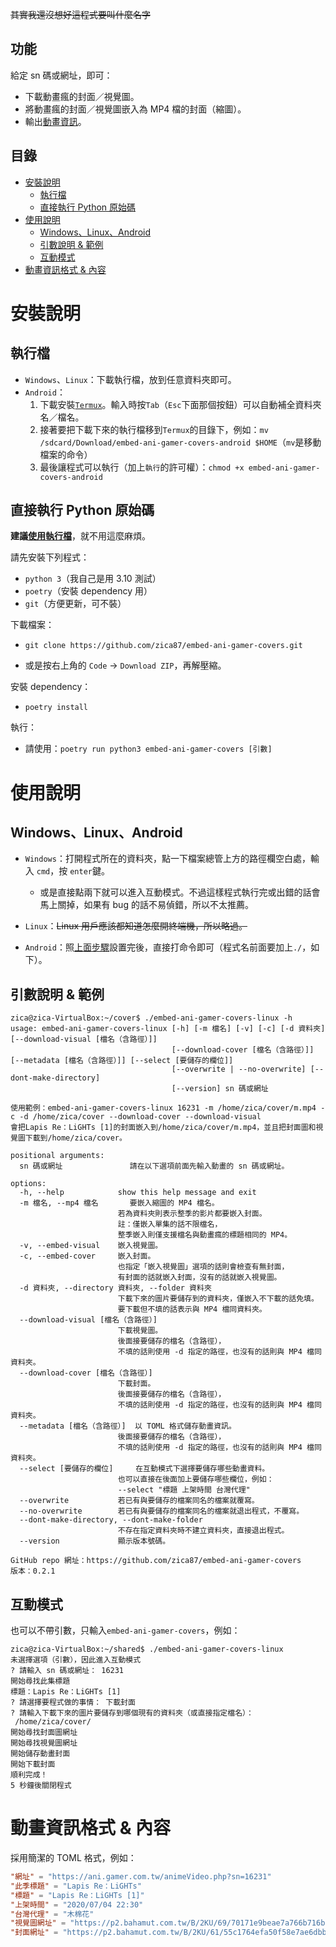 ~~其實我還沒想好這程式要叫什麼名字~~

## 功能
給定 sn 碼或網址，即可：
- 下載動畫瘋的封面／視覺圖。
- 將動畫瘋的封面／視覺圖嵌入為 MP4 檔的封面（縮圖）。
- 輸出[動畫資訊](#動畫資訊格式--內容)。

## 目錄
- [安裝說明](#安裝說明)
  - [執行檔](#執行檔)
  - [直接執行 Python 原始碼](#直接執行-python-原始碼)
- [使用說明](#使用說明)
  - [Windows、Linux、Android](#windowslinuxandroid)
  - [引數說明 & 範例](#引數說明--範例)
  - [互動模式](#互動模式)
- [動畫資訊格式 & 內容](#動畫資訊格式--內容)

# 安裝說明
## 執行檔
- `Windows`、`Linux`：下載執行檔，放到任意資料夾即可。
- `Android`：
  1. 下載安裝[`Termux`](https://f-droid.org/zh_Hant/packages/com.termux/)。輸入時按`Tab`（`Esc`下面那個按鈕）可以自動補全資料夾名／檔名。
  2. 接著要把下載下來的執行檔移到`Termux`的目錄下，例如：`mv /sdcard/Download/embed-ani-gamer-covers-android $HOME`（`mv`是移動檔案的命令）
  3. 最後讓程式可以執行（加上`執行`的許可權）：`chmod +x embed-ani-gamer-covers-android`

## 直接執行 Python 原始碼
**建議[使用執行檔](#執行檔)**，就不用這麼麻煩。

請先安裝下列程式：
- `python 3`（我自己是用 3.10 測試）
- `poetry`（安裝 dependency 用）
- `git`（方便更新，可不裝）

下載檔案：
- `git clone https://github.com/zica87/embed-ani-gamer-covers.git`

- 或是按右上角的 `Code` -> `Download ZIP`，再解壓縮。

安裝 dependency：
- `poetry install`

執行：
- 請使用：`poetry run python3 embed-ani-gamer-covers [引數]`

# 使用說明
## Windows、Linux、Android
- `Windows`：打開程式所在的資料夾，點一下檔案總管上方的路徑欄空白處，輸入 `cmd`，按 `enter`鍵。
  - 或是直接點兩下就可以進入互動模式。不過這樣程式執行完或出錯的話會馬上關掉，如果有 bug 的話不易偵錯，所以不太推薦。

- `Linux`：~~Linux 用戶應該都知道怎麼開終端機，所以略過。~~
- `Android`：照[上面步驟](#執行檔)設置完後，直接打命令即可（程式名前面要加上`./`，如下）。

## 引數說明 & 範例
```
zica@zica-VirtualBox:~/cover$ ./embed-ani-gamer-covers-linux -h
usage: embed-ani-gamer-covers-linux [-h] [-m 檔名] [-v] [-c] [-d 資料夾] [--download-visual [檔名（含路徑）]]
                                    [--download-cover [檔名（含路徑）]] [--metadata [檔名（含路徑）]] [--select [要儲存的欄位]]
                                    [--overwrite | --no-overwrite] [--dont-make-directory]
                                    [--version] sn 碼或網址

使用範例：embed-ani-gamer-covers-linux 16231 -m /home/zica/cover/m.mp4 -c -d /home/zica/cover --download-cover --download-visual
會把Lapis Re：LiGHTs [1]的封面嵌入到/home/zica/cover/m.mp4，並且把封面圖和視覺圖下載到/home/zica/cover。

positional arguments:
  sn 碼或網址               請在以下選項前面先輸入動畫的 sn 碼或網址。

options:
  -h, --help            show this help message and exit
  -m 檔名, --mp4 檔名       要嵌入縮圖的 MP4 檔名。
                        若為資料夾則表示整季的影片都要嵌入封面。
                        註：僅嵌入單集的話不限檔名，
                        整季嵌入則僅支援檔名與動畫瘋的標題相同的 MP4。
  -v, --embed-visual    嵌入視覺圖。
  -c, --embed-cover     嵌入封面。
                        也指定「嵌入視覺圖」選項的話則會檢查有無封面，
                        有封面的話就嵌入封面，沒有的話就嵌入視覺圖。
  -d 資料夾, --directory 資料夾, --folder 資料夾
                        下載下來的圖片要儲存到的資料夾，僅嵌入不下載的話免填。
                        要下載但不填的話表示與 MP4 檔同資料夾。
  --download-visual [檔名（含路徑）]
                        下載視覺圖。
                        後面接要儲存的檔名（含路徑），
                        不填的話則使用 -d 指定的路徑，也沒有的話則與 MP4 檔同資料夾。
  --download-cover [檔名（含路徑）]
                        下載封面。
                        後面接要儲存的檔名（含路徑），
                        不填的話則使用 -d 指定的路徑，也沒有的話則與 MP4 檔同資料夾。
  --metadata [檔名（含路徑）]  以 TOML 格式儲存動畫資訊。
                        後面接要儲存的檔名（含路徑），
                        不填的話則使用 -d 指定的路徑，也沒有的話則與 MP4 檔同資料夾。
  --select [要儲存的欄位]     在互動模式下選擇要儲存哪些動畫資料。
                        也可以直接在後面加上要儲存哪些欄位，例如：
                        --select "標題 上架時間 台灣代理"
  --overwrite           若已有與要儲存的檔案同名的檔案就覆寫。
  --no-overwrite        若已有與要儲存的檔案同名的檔案就退出程式，不覆寫。
  --dont-make-directory, --dont-make-folder
                        不存在指定資料夾時不建立資料夾，直接退出程式。
  --version             顯示版本號碼。

GitHub repo 網址：https://github.com/zica87/embed-ani-gamer-covers
版本：0.2.1
```
## 互動模式
也可以不帶引數，只輸入`embed-ani-gamer-covers`，例如：
```
zica@zica-VirtualBox:~/shared$ ./embed-ani-gamer-covers-linux
未選擇選項（引數），因此進入互動模式
? 請輸入 sn 碼或網址： 16231
開始尋找此集標題
標題：Lapis Re：LiGHTs [1]
? 請選擇要程式做的事情： 下載封面
? 請輸入下載下來的圖片要儲存到哪個現有的資料夾（或直接指定檔名）：
 /home/zica/cover/
開始尋找封面圖網址
開始尋找視覺圖網址
開始儲存動畫封面
開始下載封面
順利完成！
5 秒鐘後關閉程式
```


# 動畫資訊格式 & 內容
採用簡潔的 TOML 格式，例如：
```toml
"網址" = "https://ani.gamer.com.tw/animeVideo.php?sn=16231"
"此季標題" = "Lapis Re：LiGHTs"
"標題" = "Lapis Re：LiGHTs [1]"
"上架時間" = "2020/07/04 22:30"
"台灣代理" = "木棉花"
"視覺圖網址" = "https://p2.bahamut.com.tw/B/2KU/69/70171e9beae7a766b716bb16901934h5.JPG"
"封面網址" = "https://p2.bahamut.com.tw/B/2KU/61/55c1764efa50f58e7ae6dbbfb9193w15.JPG"
```
